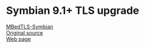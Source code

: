 # Symbian 9.1+ TLS upgrade
[MBedTLS-Symbian](https://github.com/shinovon/mbedtls-symbian)<br>
[Original source](https://github.com/SymbianSource/oss.FCL.sf.os.networkingsrv/tree/BRANCH_RCL_3/networksecurity/tls)<br>
[Web page](https://nnproject.cc/tls)<br>
